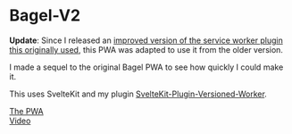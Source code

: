 # Bagel-V2
**Update**: Since I released an [improved version of the service worker plugin this originally used](https://github.com/hedgehog125/SvelteKit-Adapter-Versioned-Worker), this PWA was adapted to use it from the older version.

I made a sequel to the original Bagel PWA to see how quickly I could make it.

This uses SvelteKit and my plugin [SvelteKit-Plugin-Versioned-Worker](https://github.com/hedgehog125/SvelteKit-Plugin-Versioned-Worker).

[The PWA](https://hedgehog125.github.io/Bagel-V2/) <br>
[Video](https://youtu.be/xzcWCCyZ9C4)
